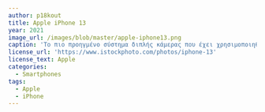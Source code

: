 ```yaml
---
author: p18kout
title: Apple iPhone 13
year: 2021
image_url: /images/blob/master/apple-iphone13.png
caption: 'Το πιο προηγμένο σύστημα διπλής κάμερας που έχει χρησιμοποιηθεί ποτέ σε iPhone. Αστραπιαίος A15 Bionic επεξεργαστής. Ένα άλμα στη διάρκεια ζωής της μπαταρίας. Ανθεκτικός σχεδιασμός. Ασυναγώνιστα γρήγορο 5G και μια φωτεινότερη οθόνη Super Retina XDR.'
license_url: 'https://www.istockphoto.com/photos/iphone-13'
license_text: Apple
categories:
  - Smartphones
tags:
  - Apple
  - iPhone
---
```

